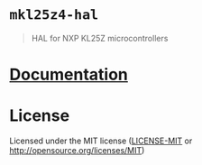 # `mkl25z4-hal`

> HAL for NXP KL25Z microcontrollers

# [Documentation](https://docs.rs/mkl25z4-hal)

# License

Licensed under the MIT license ([LICENSE-MIT](LICENSE-MIT) or http://opensource.org/licenses/MIT)

